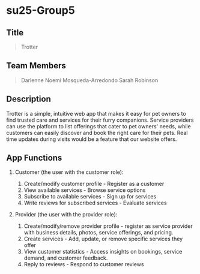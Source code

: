 # su25-Group5

## Title
> Trotter

## Team Members
> Darlenne Noemi Mosqueda-Arredondo
> Sarah Robinson

## Description 
Trotter is a simple, intuitive web app that makes it easy for pet owners to find trusted care and services for their furry companions. Service providers can use the platform to list offerings that cater to pet owners' needs, while customers can easily discover and book the right care for their pets. Real time updates during visits would be a feature that our website offers.

## App Functions
1. Customer (the user with the customer role):
    1. Create/modify customer profile - Register as a customer
    2. View available services - Browse service options
    3. Subscribe to available services - Sign up for services
    4. Write reviews for subscribed services - Evaluate services

2. Provider (the user with the provider role):
    1. Create/modify/remove provider profile - register as service provider with business details, photos, service offerings, and pricing.
    2. Create services - Add, update, or remove specific services they offer
    3. View customer statistics - Access insights on bookings, service demand, and customer feedback.
    4. Reply to reviews - Respond to customer reviews
